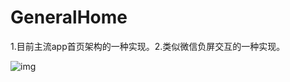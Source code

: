 # GeneralHome
1.目前主流app首页架构的一种实现。2.类似微信负屏交互的一种实现。

![img](https://github.com/cglwxn/GeneralHome/blob/main/GeneralHome/resources/gifs/GeneralHome_Gif.gif)
